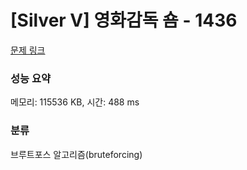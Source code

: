 # [Silver V] 영화감독 숌 - 1436 

[문제 링크](https://www.acmicpc.net/problem/1436) 

### 성능 요약

메모리: 115536 KB, 시간: 488 ms

### 분류

브루트포스 알고리즘(bruteforcing)

